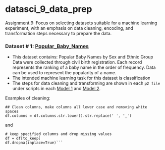 # datasci_9_data_prep

[Assignment 9](https://github.com/hantswilliams/HHA_507_2023/blob/86d8439cd2409c649a4d9404e5d9488971e194c2/WK9/assignment9.md): Focus on selecting datasets suitable for a machine learning experiment, with an emphasis on data cleaning, encoding, and transformation steps necessary to prepare the data.

### Dataset # 1: [Popular_Baby_Names](https://github.com/EugeneHsiung/datasci_9_data_prep/blob/main/Datasets/Popular_Baby_Names.csv)
+ This dataset contains: Popular Baby Names by Sex and Ethnic Group Data were collected through civil birth registration. Each record represents the ranking of a baby name in the order of frequency. Data can be used to represent the popularity of a name.
+ The intended machine learning task for this dataset is classification
+ The steps for data cleaning and transforming are shown in each `p2 file` under scripts in each [Model 1](https://github.com/EugeneHsiung/datasci_9_data_prep/blob/main/model_dev1/scripts/p2_transform.py) and [Model 2](https://github.com/EugeneHsiung/datasci_9_data_prep/blob/main/model_dev2/scripts/p2_transform.py).

Examples of cleaning: 

```
## Clean columns, make columns all lower case and removing white spaces
df.columns = df.columns.str.lower().str.replace(' ', '_')
```
and 
```
# keep specified columns and drop missing values
df = df[to_keep]
df.dropna(inplace=True)```


